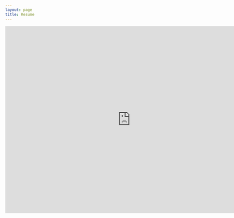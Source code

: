 ```yaml
---
layout: page
title: Resume
---
```


<embed src="https://bakeland5.github.io/MatthewBaeckelandtResume.pdf" width="800px" height="600px" type="application/pdf" />

